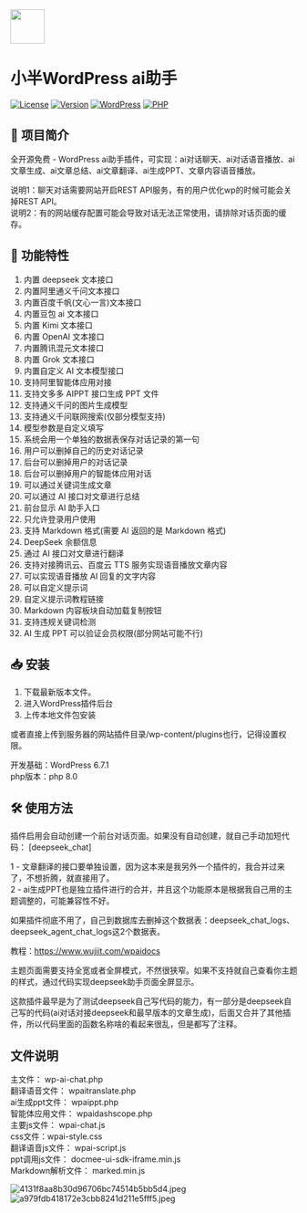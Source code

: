 <img src="https://github.com/suqicloud/wp-ai-chat/blob/main/ic_logo.png" width="60">

# 小半WordPress ai助手  

[![License](https://img.shields.io/badge/license-GPL-blue.svg)](LICENSE)
[![Version](https://img.shields.io/badge/version-3.5-green.svg)](https://github.com/suqicloud/wp-ai-chat/releases/tag/3.5)
[![WordPress](https://img.shields.io/badge/WordPress-6.7-blue.svg)](https://wordpress.org/)
[![PHP](https://img.shields.io/badge/PHP-8.0-orange.svg)](https://www.php.net/)



## 📌 项目简介

全开源免费 - WordPress ai助手插件，可实现：ai对话聊天、ai对话语音播放、ai文章生成、ai文章总结、ai文章翻译、ai生成PPT、文章内容语音播放。  

说明1：聊天对话需要网站开启REST API服务，有的用户优化wp的时候可能会关掉REST API。  
说明2：有的网站缓存配置可能会导致对话无法正常使用，请排除对话页面的缓存。

## 🚀 功能特性


1. 内置 deepseek 文本接口  
1. 内置阿里通义千问文本接口  
1. 内置百度千帆(文心一言)文本接口  
1. 内置豆包 ai 文本接口  
1. 内置 Kimi 文本接口  
1. 内置 OpenAI 文本接口  
1. 内置腾讯混元文本接口  
1. 内置 Grok 文本接口  
1. 内置自定义 AI 文本模型接口  
1. 支持阿里智能体应用对接  
1. 支持文多多 AIPPT 接口生成 PPT 文件  
1. 支持通义千问的图片生成模型  
1. 支持通义千问联网搜索(仅部分模型支持)  
1. 模型参数是自定义填写  
1. 系统会用一个单独的数据表保存对话记录的第一句  
1. 用户可以删掉自己的历史对话记录  
1. 后台可以删掉用户的对话记录  
1. 后台可以删掉用户的智能体应用对话  
1. 可以通过关键词生成文章  
1. 可以通过 AI 接口对文章进行总结  
1. 前台显示 AI 助手入口  
1. 只允许登录用户使用  
1. 支持 Markdown 格式(需要 AI 返回的是 Markdown 格式)  
1. DeepSeek 余额信息  
1. 通过 AI 接口对文章进行翻译  
1. 支持对接腾讯云、百度云 TTS 服务实现语音播放文章内容  
1. 可以实现语音播放 AI 回复的文字内容  
1. 可以自定义提示词  
1. 自定义提示词教程链接  
1. Markdown 内容板块自动加载复制按钮  
1. 支持违规关键词检测  
1. AI 生成 PPT 可以验证会员权限(部分网站可能不行)  


## 📥 安装

1. 下载最新版本文件。
2. 进入WordPress插件后台
3. 上传本地文件包安装

或者直接上传到服务器的网站插件目录/wp-content/plugins也行，记得设置权限。  

开发基础：WordPress 6.7.1  
php版本：php 8.0  

## 🛠️ 使用方法

插件启用会自动创建一个前台对话页面。如果没有自动创建，就自己手动加短代码：  [deepseek_chat]  

1 - 文章翻译的接口要单独设置，因为这本来是我另外一个插件的，我合并过来了，不想折腾，就直接用了。   
2 - ai生成PPT也是独立插件进行的合并，并且这个功能原本是根据我自己用的主题调整的，可能兼容性不好。    


如果插件彻底不用了，自己到数据库去删掉这个数据表：deepseek_chat_logs、deepseek_agent_chat_logs这2个数据表。

教程：https://www.wujiit.com/wpaidocs

主题页面需要支持全宽或者全屏模式，不然很狭窄。如果不支持就自己查看你主题的样式，通过代码实现deepseek助手页面全屏显示。  

这款插件最早是为了测试deepseek自己写代码的能力，有一部分是deepseek自己写的代码(ai对话对接deepseek和最早版本的文章生成)，后面又合并了其他插件，所以代码里面的函数名称啥的看起来很乱，但是都写了注释。  


## 文件说明

主文件： wp-ai-chat.php  
翻译语音文件： wpaitranslate.php  
ai生成ppt文件： wpaippt.php  
智能体应用文件： wpaidashscope.php  
主要js文件： wpai-chat.js  
css文件：wpai-style.css  
翻译语音js文件： wpai-script.js  
ppt调用js文件： docmee-ui-sdk-iframe.min.js  
Markdown解析文件： marked.min.js 


![4131f8aa8b30d96706bc74514b5bb5d4.jpeg](https://i.miji.bid/2025/02/21/4131f8aa8b30d96706bc74514b5bb5d4.jpeg)
![a979fdb418172e3cbb8241d211e5fff5.jpeg](https://i.miji.bid/2025/02/17/a979fdb418172e3cbb8241d211e5fff5.jpeg)
